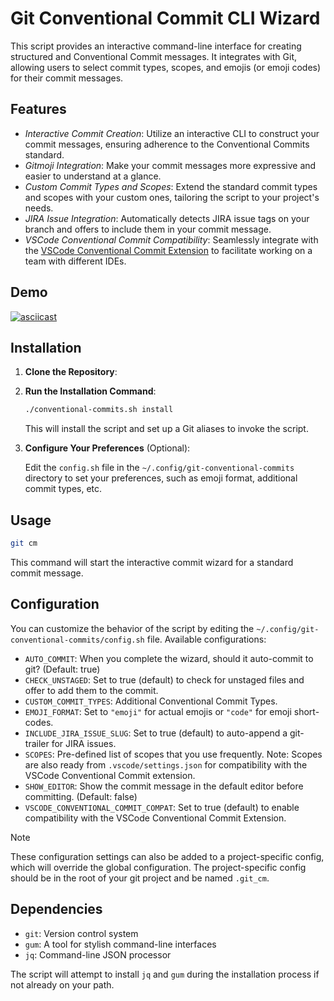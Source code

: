 # Git Conventional Commit CLI Wizard

This script provides an interactive command-line interface for creating
structured and Conventional Commit messages. It integrates with Git, allowing
users to select commit types, scopes, and emojis (or emoji codes) for their
commit messages.

## Features

- *Interactive Commit Creation*: Utilize an interactive CLI to construct your
  commit messages, ensuring adherence to the Conventional Commits standard.
- *Gitmoji Integration*: Make your commit messages more expressive and easier to
  understand at a glance.
- *Custom Commit Types and Scopes*: Extend the standard commit types and scopes
  with your custom ones, tailoring the script to your project's needs.
- *JIRA Issue Integration*: Automatically detects JIRA issue tags on your branch
  and offers to include them in your commit message.
- *VSCode Conventional Commit Compatibility*: Seamlessly integrate with the
  [VSCode Conventional Commit
  Extension](https://marketplace.visualstudio.com/items?itemName=vivaxy.vscode-conventional-commits)
  to facilitate working on a team with different IDEs.

## Demo

[![asciicast](https://asciinema.org/a/rk2NmZ0LEdHFzWWFnvlBakvEA.svg)](https://asciinema.org/a/rk2NmZ0LEdHFzWWFnvlBakvEA)

## Installation

1. **Clone the Repository**:
2. **Run the Installation Command**:

   ```bash
   ./conventional-commits.sh install
   ```

   This will install the script and set up a Git aliases to invoke the script.

3. **Configure Your Preferences** (Optional):

   Edit the `config.sh` file in the `~/.config/git-conventional-commits`
   directory to set your preferences, such as emoji format, additional commit
   types, etc.

## Usage

  ```bash
  git cm
  ```

This command will start the interactive commit wizard for a standard commit
message.

## Configuration

You can customize the behavior of the script by editing the
`~/.config/git-conventional-commits/config.sh` file. Available configurations:

- `AUTO_COMMIT`: When you complete the wizard, should it auto-commit to git?
  (Default: true)
- `CHECK_UNSTAGED`: Set to true (default) to check for unstaged files and offer
  to add them to the commit.
- `CUSTOM_COMMIT_TYPES`: Additional Conventional Commit Types.
- `EMOJI_FORMAT`: Set to `"emoji"` for actual emojis or `"code"` for emoji
  short-codes.
- `INCLUDE_JIRA_ISSUE_SLUG`: Set to true (default) to auto-append a git-trailer
  for JIRA issues.
- `SCOPES`: Pre-defined list of scopes that you use frequently. Note: Scopes are
  also ready from `.vscode/settings.json` for compatibility with the VSCode
  Conventional Commit extension.
- `SHOW_EDITOR`: Show the commit message in the default editor before
  committing. (Default: false)
- `VSCODE_CONVENTIONAL_COMMIT_COMPAT`: Set to true (default) to enable
  compatibility with the VSCode Conventional Commit Extension.

> [!NOTE]
> These configuration settings can also be added to a project-specific config,
> which will override the global configuration. The project-specific config
> should be in the root of your git project and be named `.git_cm`.

## Dependencies

- `git`: Version control system
- `gum`: A tool for stylish command-line interfaces
- `jq`: Command-line JSON processor

The script will attempt to install `jq` and `gum` during the
installation process if not already on your path.
